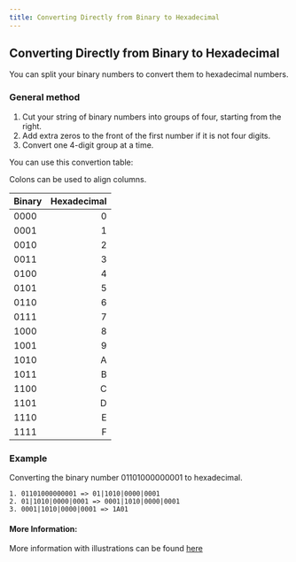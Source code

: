 ```yaml
---
title: Converting Directly from Binary to Hexadecimal
---
```

## Converting Directly from Binary to Hexadecimal

You can split your binary numbers to convert them to hexadecimal numbers.

### General method

1. Cut your string of binary numbers into groups of four, starting from the right.
2. Add extra zeros to the front of the first number if it is not four digits.
3. Convert one 4-digit group at a time.

You can use this convertion table:

Colons can be used to align columns.

| Binary | Hexadecimal|
| ------ | ----------:|
| 0000   |          0 |
| 0001   |          1 |
| 0010   |          2 |
| 0011   |          3 |
| 0100   |          4 |
| 0101   |          5 |
| 0110   |          6 |
| 0111   |          7 |
| 1000   |          8 |
| 1001   |          9 |
| 1010   |          A |
| 1011   |          B |
| 1100   |          C |
| 1101   |          D |
| 1110   |          E |
| 1111   |          F |

### Example
Converting the binary number 01101000000001 to hexadecimal.

```
1. 01101000000001 => 01|1010|0000|0001
2. 01|1010|0000|0001 => 0001|1010|0000|0001
3. 0001|1010|0000|0001 => 1A01

```

#### More Information:
<!-- Please add any articles you think might be helpful to read before writing the article -->
More information with illustrations can be found <a href="https://www.wikihow.com/Convert-Binary-to-Hexadecimal#Converting_Long_Binary_Strings_sub">here</a>